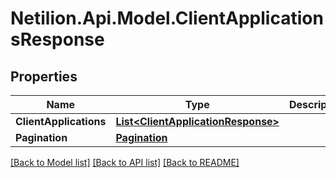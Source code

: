 # Netilion.Api.Model.ClientApplicationsResponse
## Properties

Name | Type | Description | Notes
------------ | ------------- | ------------- | -------------
**ClientApplications** | [**List&lt;ClientApplicationResponse&gt;**](ClientApplicationResponse.md) |  | 
**Pagination** | [**Pagination**](Pagination.md) |  | 

[[Back to Model list]](../README.md#documentation-for-models) [[Back to API list]](../README.md#documentation-for-api-endpoints) [[Back to README]](../README.md)

